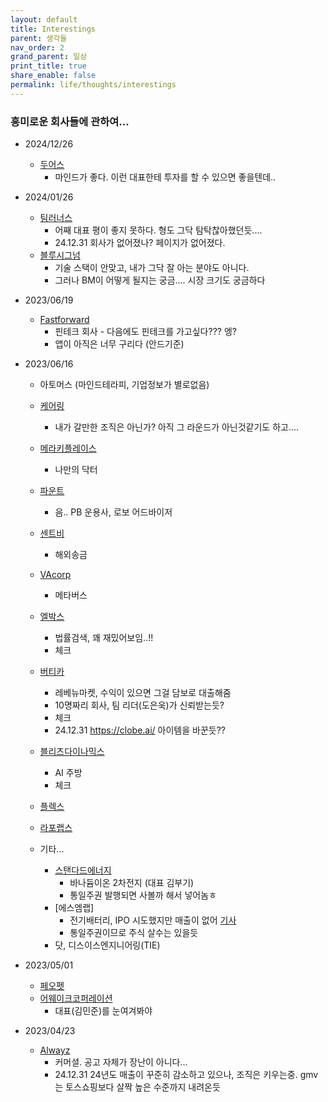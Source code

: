 ```yaml
---
layout: default
title: Interestings
parent: 생각들
nav_order: 2
grand_parent: 일상
print_title: true
share_enable: false
permalink: life/thoughts/interestings
---
```


### 흥미로운 회사들에 관하여...
  
- 2024/12/26
  - [두어스](https://doerscorp.notion.site/ZVZO-6b2b76ec3f0f42fb8e74bf4ccec401e1)
    - 마인드가 좋다. 이런 대표한테 투자를 할 수 있으면 좋을텐데..

- 2024/01/26
  - [팀러너스](https://teamlearners.career.greetinghr.com/)
    - 어째 대표 평이 좋지 못하다. 형도 그닥 탐탁찮아했던듯....
    - 24.12.31 회사가 없어졌나? 페이지가 없어졌다.
  - [블루시그넘](https://bluesignum2023.career.greetinghr.com/)
    - 기술 스택이 안맞고, 내가 그닥 잘 아는 분야도 아니다.
    - 그러나 BM이 어떻게 될지는 궁금.... 시장 크기도 궁금하다

- 2023/06/19
  - [Fastforward](https://domino.is/)
    - 핀테크 회사 - 다음에도 핀테크를 가고싶다??? 엥? 
    - 앱이 아직은 너무 구리다 (안드기준)
  
- 2023/06/16 
  - 아토머스 (마인드테라피, 기업정보가 별로없음)
  - [케어링](https://recruit.caring.co.kr/)
    - 내가 갈만한 조직은 아닌가? 아직 그 라운드가 아닌것같기도 하고....
  - [메라키플레이스](https://career.my-doctor.io/)
    - 나만의 닥터
  - [파운트](https://fount.career.greetinghr.com/home)
    - 음.. PB 운용사, 로보 어드바이저
  - [센트비](http://company.sentbe.com/)
    - 해외송금
  - [VAcorp](http://www.vacorp.co.kr/home/v2/)
    - 메타버스
  - [엘박스](https://lbox.kr/)
    - 법률검색, 꽤 재밌어보임..!!
    - 체크
  - [버티카](https://revenue.market/ko/team/)
    - 레베뉴마켓, 수익이 있으면 그걸 담보로 대출해줌
    - 10명짜리 회사, 팀 리더(도은욱)가 신뢰받는듯?
    - 체크
    - 24.12.31 https://clobe.ai/ 아이템을 바꾼듯??
  - [블리츠다이나믹스](https://team.blitz-dynamics.com/bcc62330-3988-4a1d-a33b-6668308d3138)
    - AI 주방
    - 체크
  - [플렉스](https://flex.team/)
  - [라포랩스](https://www.rapportlabs.kr/)

  - 기타...
    - [스탠다드에너지](https://stndenergy.com/)
      - 바나듐이온 2차전지 (대표 김부기)
      - 통일주권 발행되면 사볼까 해서 넣어놈ㅎ
    - [에스엠랩]
      - 전기배터리, IPO 시도했지만 매출이 없어 [기사](http://www.thebell.co.kr/free/content/ArticleView.asp?key=202212211124235200102856&svccode=00&page=1&sort=thebell_check_time)
      - 통일주권이므로 주식 살수는 있을듯
    - 닷, 디스이스엔지니어링(TIE)

- 2023/05/01
  - [페오펫](https://www.peopet.co.kr/)
  - [어웨이크코퍼레이션](https://creator.ly/)
    - 대표(김민준)를 눈여겨봐야

- 2023/04/23
  - [Alwayz](https://team.alwayz.co/)
    - 커머셜. 공고 자체가 장난이 아니다...
    - 24.12.31 24년도 매출이 꾸준히 감소하고 있으나, 조직은 키우는중. gmv 는 토스쇼핑보다 살짝 높은 수준까지 내려온듯
